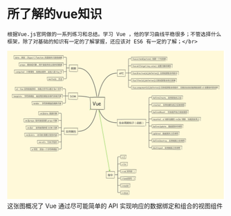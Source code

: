 # 所了解的vue知识
    根据Vue.js官网做的一系列练习和总结。学习 Vue ，他的学习曲线平稳很多；不管选择什么框架，除了对基础的知识有一定的了解掌握，还应该对 ES6 有一定的了解；</br>
![image](https://github.com/gyjian/vue/blob/master/img/API.png)</br>
    这张图概况了 Vue 通过尽可能简单的 API 实现响应的数据绑定和组合的视图组件</br>
